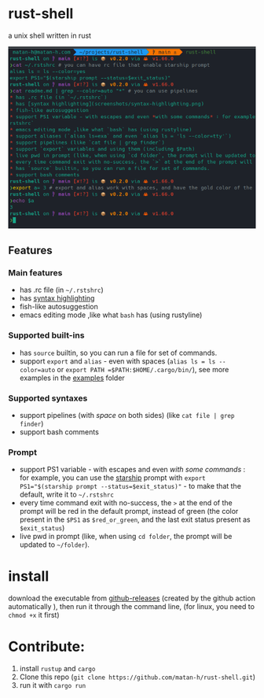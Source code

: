 # rust-shell
a unix shell written in rust

![screenshot of rust-shell](screenshots/screenshot.png)
## Features

### Main features
* has .rc file (in `~/.rstshrc`)
* has [syntax highlighting](screenshots/syntax-highlighting.png)
* fish-like autosuggestion
* emacs editing mode ,like what `bash` has (using rustyline)

### Supported built-ins
* has `source` builtin, so you can run a file for set of commands.
* support `export` and `alias` - even with spaces (`alias ls = ls --color=auto` or `export PATH =$PATH:$HOME/.cargo/bin/`), see more examples in the [examples](examples) folder

### Supported syntaxes
* support pipelines (with _space_ on both sides) (like `cat file | grep finder`)
* support bash comments

### Prompt
* support PS1 variable - with escapes and even *with some commands* : for example, you can use the [starship](starship.rs) prompt with `export PS1="$(starship prompt --status=$exit_status)"` - to make that the default, write it to `~/.rstshrc`
* every time command exit with no-success, the `>` at the end of the prompt will be red in the default prompt, instead of green (the color present in the `$PS1` as `$red_or_green`, and the last exit status present as `$exit_status`)
* live pwd in prompt (like, when using `cd folder`, the prompt will be updated to `~/folder`).

# install
download the executable from [github-releases](https://github.com/matan-h/rust-shell/releases/tag/0.2.0) (created by the github action automatically ), then run it through the command line, (for linux, you need to `chmod +x` it first)

# Contribute:
1. install `rustup` and `cargo`
2. Clone this repo (`git clone https://github.com/matan-h/rust-shell.git`)
3. run it with `cargo run`
